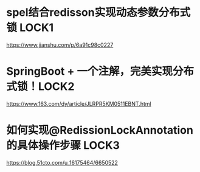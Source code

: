 # spel结合redisson实现动态参数分布式锁 LOCK1
https://www.jianshu.com/p/6a91c98c0227

# SpringBoot + 一个注解，完美实现分布式锁！LOCK2
https://www.163.com/dy/article/JLRPR5KM0511EBNT.html

# 如何实现@RedissionLockAnnotation的具体操作步骤 LOCK3
https://blog.51cto.com/u_16175464/6650522